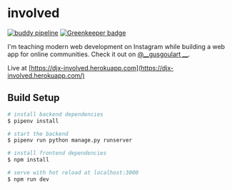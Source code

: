 # involved

[![buddy pipeline](https://app.buddy.works/goulart/involved/pipelines/pipeline/190701/badge.svg?token=0035ead190556e73db03b82d6069781f3093eb948867a08b08149abea8f12a7f "buddy pipeline")](https://app.buddy.works/goulart/involved/pipelines/pipeline/190701) [![Greenkeeper badge](https://badges.greenkeeper.io/augustogoulart/involved.svg)](https://greenkeeper.io/)

I'm teaching modern web development on Instagram while building a web app for online communities. Check it out on [@__gusgoulart __](https://www.instagram.com/__gusgoulart__/).

Live at [https://djx-involved.herokuapp.com](https://djx-involved.herokuapp.com/)



## Build Setup

``` bash
# install backend dependencies
$ pipenv install

# start the backend
$ pipenv run python manage.py runserver

# install frontend dependencies
$ npm install

# serve with hot reload at localhost:3000
$ npm run dev
```
